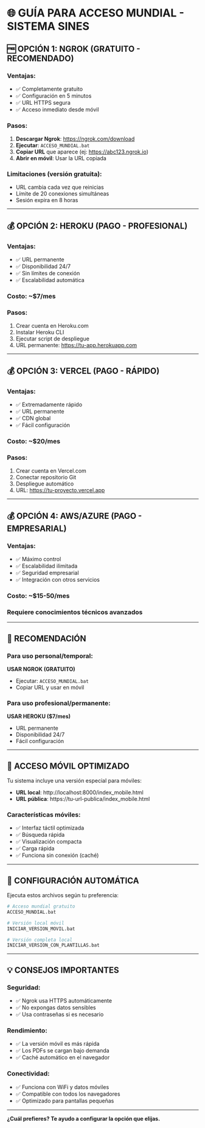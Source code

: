 # 🌐 GUÍA PARA ACCESO MUNDIAL - SISTEMA SINES

## 🆓 OPCIÓN 1: NGROK (GRATUITO - RECOMENDADO)

### Ventajas:
- ✅ Completamente gratuito
- ✅ Configuración en 5 minutos
- ✅ URL HTTPS segura
- ✅ Acceso inmediato desde móvil

### Pasos:
1. **Descargar Ngrok**: https://ngrok.com/download
2. **Ejecutar**: `ACCESO_MUNDIAL.bat`
3. **Copiar URL** que aparece (ej: https://abc123.ngrok.io)
4. **Abrir en móvil**: Usar la URL copiada

### Limitaciones (versión gratuita):
- URL cambia cada vez que reinicias
- Límite de 20 conexiones simultáneas
- Sesión expira en 8 horas

---

## 💰 OPCIÓN 2: HEROKU (PAGO - PROFESIONAL)

### Ventajas:
- ✅ URL permanente
- ✅ Disponibilidad 24/7
- ✅ Sin límites de conexión
- ✅ Escalabilidad automática

### Costo: ~$7/mes
### Pasos:
1. Crear cuenta en Heroku.com
2. Instalar Heroku CLI
3. Ejecutar script de despliegue
4. URL permanente: https://tu-app.herokuapp.com

---

## 💰 OPCIÓN 3: VERCEL (PAGO - RÁPIDO)

### Ventajas:
- ✅ Extremadamente rápido
- ✅ URL permanente
- ✅ CDN global
- ✅ Fácil configuración

### Costo: ~$20/mes
### Pasos:
1. Crear cuenta en Vercel.com
2. Conectar repositorio Git
3. Despliegue automático
4. URL: https://tu-proyecto.vercel.app

---

## 💰 OPCIÓN 4: AWS/AZURE (PAGO - EMPRESARIAL)

### Ventajas:
- ✅ Máximo control
- ✅ Escalabilidad ilimitada
- ✅ Seguridad empresarial
- ✅ Integración con otros servicios

### Costo: ~$15-50/mes
### Requiere conocimientos técnicos avanzados

---

## 🎯 RECOMENDACIÓN

### Para uso personal/temporal:
**USAR NGROK (GRATUITO)**
- Ejecutar: `ACCESO_MUNDIAL.bat`
- Copiar URL y usar en móvil

### Para uso profesional/permanente:
**USAR HEROKU ($7/mes)**
- URL permanente
- Disponibilidad 24/7
- Fácil configuración

---

## 📱 ACCESO MÓVIL OPTIMIZADO

Tu sistema incluye una versión especial para móviles:
- **URL local**: http://localhost:8000/index_mobile.html
- **URL pública**: https://tu-url-publica/index_mobile.html

### Características móviles:
- ✅ Interfaz táctil optimizada
- ✅ Búsqueda rápida
- ✅ Visualización compacta
- ✅ Carga rápida
- ✅ Funciona sin conexión (caché)

---

## 🔧 CONFIGURACIÓN AUTOMÁTICA

Ejecuta estos archivos según tu preferencia:

```bash
# Acceso mundial gratuito
ACCESO_MUNDIAL.bat

# Versión local móvil
INICIAR_VERSION_MOVIL.bat

# Versión completa local
INICIAR_VERSION_CON_PLANTILLAS.bat
```

---

## 💡 CONSEJOS IMPORTANTES

### Seguridad:
- ✅ Ngrok usa HTTPS automáticamente
- ✅ No expongas datos sensibles
- ✅ Usa contraseñas si es necesario

### Rendimiento:
- ✅ La versión móvil es más rápida
- ✅ Los PDFs se cargan bajo demanda
- ✅ Caché automático en el navegador

### Conectividad:
- ✅ Funciona con WiFi y datos móviles
- ✅ Compatible con todos los navegadores
- ✅ Optimizado para pantallas pequeñas

---

**¿Cuál prefieres? Te ayudo a configurar la opción que elijas.**
